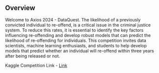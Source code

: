 Overview
---------
Welcome to Axios 2024 - DataQuest. The likelihood of a previously convicted individual to re-offend, is a critical issue in the criminal justice system. To reduce this rates, it is essential to identify the key factors influencing re-offending and develop robust models that can predict the likelihood of re-offending for individuals. This competition invites data scientists, machine learning enthusiasts, and students to help develop models that predict whether an individual will re-offend within three years after being released or not.

Kaggle Competition Link - [Link](https://www.kaggle.com/competitions/axios-data-quest-final-round)
